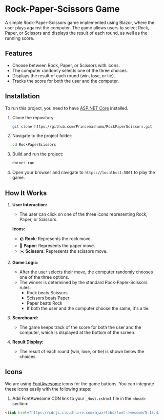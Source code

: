 # Rock-Paper-Scissors Game

A simple Rock-Paper-Scissors game implemented using Blazor, where the user plays against the computer. The game allows users to select Rock, Paper, or Scissors and displays the result of each round, as well as the running score.

## Features

- Choose between Rock, Paper, or Scissors with icons.
- The computer randomly selects one of the three choices.
- Displays the result of each round (win, lose, or tie).
- Tracks the score for both the user and the computer.

## Installation

To run this project, you need to have [ASP.NET Core](https://dotnet.microsoft.com/download) installed.

1. Clone the repository:
    ```bash
    git clone https://github.com/Princemashumu/RockPaperScissors.git
    ```
2. Navigate to the project folder:
    ```bash
    cd RockPaperScissors
    ```
3. Build and run the project:
    ```bash
    dotnet run
    ```

4. Open your browser and navigate to `https://localhost:5001` to play the game.

## How It Works

1. **User Interaction:**
   - The user can click on one of the three icons representing Rock, Paper, or Scissors.

   **Icons:**
   - 🪨 **Rock**: Represents the rock move.
   - 📄 **Paper**: Represents the paper move.
   - ✂️ **Scissors**: Represents the scissors move.

2. **Game Logic:**
   - After the user selects their move, the computer randomly chooses one of the three options.
   - The winner is determined by the standard Rock-Paper-Scissors rules:
     - Rock beats Scissors
     - Scissors beats Paper
     - Paper beats Rock
     - If both the user and the computer choose the same, it's a tie.

3. **Scoreboard:**
   - The game keeps track of the score for both the user and the computer, which is displayed at the bottom of the screen.

4. **Result Display:**
   - The result of each round (win, lose, or tie) is shown below the choices.

## Icons

We are using [FontAwesome](https://fontawesome.com/) icons for the game buttons. You can integrate these icons easily with the following steps:

1. Add FontAwesome CDN link to your `_Host.cshtml` file in the `<head>` section:

```html
<link href="https://cdnjs.cloudflare.com/ajax/libs/font-awesome/5.15.4/css/all.min.css" rel="stylesheet">
